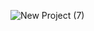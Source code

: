 ![New Project (7)](https://github.com/user-attachments/assets/d5986c73-8648-459e-9233-434107e177f9)
